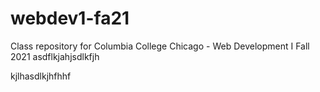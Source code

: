 # webdev1-fa21
Class repository for Columbia College Chicago - Web Development I Fall 2021
asdflkjahjsdlkfjh

kjlhasdlkjhfhhf
